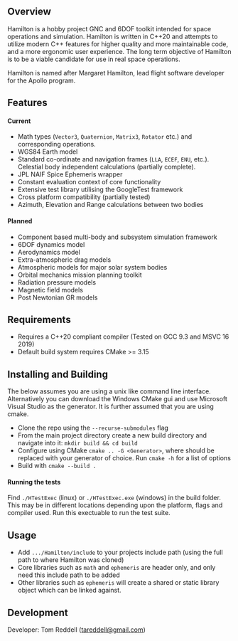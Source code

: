 ## Overview

Hamilton is a hobby project GNC and 6DOF toolkit intended for space operations and simulation. Hamilton is written in C++20 and attempts to utilize modern C++ features for higher quality and more maintainable code, and a more ergonomic user experience. The long term objective of Hamilton is to be a viable candidate for use in real space operations.

Hamilton is named after Margaret Hamilton, lead flight software developer for the Apollo program.

## Features

#### Current

* Math types (`Vector3`, `Quaternion`, `Matrix3`, `Rotator` etc.) and corresponding operations.
* WGS84 Earth model
* Standard co-ordinate and navigation frames (`LLA`, `ECEF`, `ENU`, etc.). Celestial body independent calculations (partially complete).
* JPL NAIF Spice Ephemeris wrapper
* Constant evaluation context of core functionality
* Extensive test library utilising the GoogleTest framework
* Cross platform compatibility (partially tested)
* Azimuth, Elevation and Range calculations between two bodies

#### Planned
* Component based multi-body and subsystem simulation framework
* 6DOF dynamics model
* Aerodynamics model
* Extra-atmospheric drag models
* Atmospheric models for major solar system bodies
* Orbital mechanics mission planning toolkit
* Radiation pressure models
* Magnetic field models
* Post Newtonian GR models

## Requirements
* Requires a C++20 compliant compiler (Tested on GCC 9.3 and MSVC 16 2019)
* Default build system requires CMake >= 3.15

## Installing and Building
The below assumes you are using a unix like command line interface. Alternatively you can download the Windows CMake gui and use Microsoft Visual Studio as the generator. It is further assumed that you are using cmake.

* Clone the repo using the `--recurse-submodules` flag
* From the main project directory create a new build directory and navigate into it: `mkdir build && cd build`
* Configure using CMake `cmake .. -G <Generator>`, where <Generator> should be replaced with your generator of choice. Run `cmake -h` for a list of options
* Build with `cmake --build .`

#### Running the tests
Find `./HTestExec` (linux) or `./HTestExec.exe` (windows) in the build folder. This may be in different locations depending upon the platform, flags and compiler used. Run this exectuable to run the test suite.

## Usage
* Add `.../Hamilton/include` to your projects include path (using the full path to where Hamilton was cloned)
* Core libraries such as `math` and `ephemeris` are header only, and only need this include path to be added
* Other libraries such as `ephemeris` will create a shared or static library object which can be linked against.

## Development

Developer: Tom Reddell (tareddell@gmail.com)